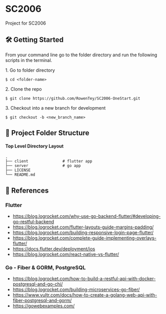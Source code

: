# SC2006
Project for SC2006

## 🛠 Getting Started
From your command line go to the folder directory and run the following scripts in the terminal.

1\. Go to folder directory

```terminal
$ cd <folder-name>
```

2\. Clone the repo 

```terminal
$ git clone https://github.com/RowenTey/SC2006-OneStart.git
```

3\. Checkout into a new branch for development

```terminal
$ git checkout -b <new_branch_name>
```

## 📂 Project Folder Structure

#### Top Level Directory Layout

```terminal
.
├── client               # flutter app
├── server               # go app
├── LICENSE
└── README.md
```

## 📖 References
### Flutter
- https://blog.logrocket.com/why-use-go-backend-flutter/#developing-go-restful-backend
- https://blog.logrocket.com/flutter-layouts-guide-margins-padding/
- https://blog.logrocket.com/building-responsive-login-page-flutter/
- https://blog.logrocket.com/complete-guide-implementing-overlays-flutter/
- https://docs.flutter.dev/deployment/ios
- https://blog.logrocket.com/react-native-vs-flutter/

### Go - Fiber & GORM, PostgreSQL
- https://blog.logrocket.com/how-to-build-a-restful-api-with-docker-postgresql-and-go-chi/
- https://blog.logrocket.com/building-microservices-go-fiber/
- https://www.vultr.com/docs/how-to-create-a-golang-web-api-with-fiber-postgresql-and-gorm/
- https://gowebexamples.com/
